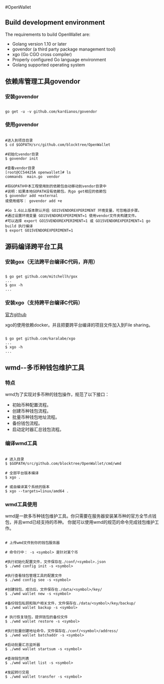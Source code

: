 #OpenWallet

## Build development environment

The requirements to build OpenWallet are:

- Golang version 1.10 or later
- govendor (a third party package management tool)
- xgo (Go CGO cross compiler)
- Properly configured Go language environment
- Golang supported operating system

## 依赖库管理工具govendor

### 安装govendor

```shell

go get -u -v github.com/kardianos/govendor

```

### 使用govendor

```shell

#进入到项目目录
$ cd $GOPATH/src/github.com/blocktree/OpenWallet

#初始化vendor目录
$ govendor init

#查看vendor目录
[root@CC54425A openwallet]# ls
commands  main.go  vendor

#将GOPATH中本工程使用到的依赖包自动移动到vendor目录中
#说明：如果本地GOPATH没有依赖包，先go get相应的依赖包
$ govendor add +external
或使用缩写： govendor add +e

#Go 1.6以上版本默认开启 GO15VENDOREXPERIMENT 环境变量，可忽略该步骤。
#通过设置环境变量 GO15VENDOREXPERIMENT=1 使用vendor文件夹构建文件。
#可以选择 export GO15VENDOREXPERIMENT=1 或 GO15VENDOREXPERIMENT=1 go build 执行编译
$ export GO15VENDOREXPERIMENT=1

```

## 源码编译跨平台工具

### 安装gox（无法跨平台编译C代码，弃用）

```shell

$ go get github.com/mitchellh/gox
...
$ gox -h
...

```

### 安装xgo（支持跨平台编译C代码）

[官方github](https://github.com/karalabe/xgo)

xgo的使用依赖docker。并且把要跨平台编译的项目文件加入到File sharing。

```shell

$ go get github.com/karalabe/xgo
...
$ xgo -h
...

```

## wmd--多币种钱包维护工具

### 特点

wmd为了实现对多币种的钱包操作，规范了以下接口：

- 初始币种配置流程。
- 创建币种钱包流程。
- 批量币种钱包地址流程。
- 备份钱包流程。
- 启动定时器汇总钱包流程。

### 编译wmd工具

```shell

# 进入目录
$ $GOPATH/src/github.com/blocktree/OpenWallet/cmd/wmd

# 全部平台版本编译
$ xgo .

# 或自编译某个系统的版本
$ xgo --targets=linux/amd64 .

```

### wmd工具使用

wmd是一款多币种钱包维护工具。你只需要在服务器安装某币种的官方全节点钱包，并且wmd已经支持的币种。
你就可以使用wmd的规范的命令完成钱包维护工作。

```shell

# 上传wmd文件到你的钱包服务器

# 命令行中： -s <symbol> 是针对某个币

#执行初始化配置文件，文件保存在./conf/<symbol>.json
$ ./wmd config init -s <symbol>

#执行查看钱包管理工具的配置文件
$ ./wmd config see -s <symbol>

#创建钱包，成功后，文件保存在./data/<symbol>/key/
$ ./wmd wallet new -s <symbol>

#备份钱包私钥和账户相关文件，文件保存在./data/<symbol>/key/backup/
$ ./wmd wallet backup -s <symbol>

# 执行恢复钱包，提供钱包的备份文件
$ ./wmd wallet restore -s <symbol>

#执行批量创建地址命令，文件保存在./conf/<symbol>/address/
$ ./wmd wallet batchaddr -s <symbol>

#启动批量汇总监听器
$ ./wmd wallet startsum -s <symbol>

#查询钱包列表
$ ./wmd wallet list -s <symbol>

#发起转行交易
$ ./wmd wallet transfer -s <symbol>

```